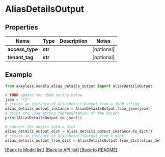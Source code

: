 # AliasDetailsOutput


## Properties

Name | Type | Description | Notes
------------ | ------------- | ------------- | -------------
**access_type** | **str** |  | [optional] 
**tenant_tag** | **str** |  | [optional] 

## Example

```python
from akeyless.models.alias_details_output import AliasDetailsOutput

# TODO update the JSON string below
json = "{}"
# create an instance of AliasDetailsOutput from a JSON string
alias_details_output_instance = AliasDetailsOutput.from_json(json)
# print the JSON string representation of the object
print(AliasDetailsOutput.to_json())

# convert the object into a dict
alias_details_output_dict = alias_details_output_instance.to_dict()
# create an instance of AliasDetailsOutput from a dict
alias_details_output_from_dict = AliasDetailsOutput.from_dict(alias_details_output_dict)
```
[[Back to Model list]](../README.md#documentation-for-models) [[Back to API list]](../README.md#documentation-for-api-endpoints) [[Back to README]](../README.md)


